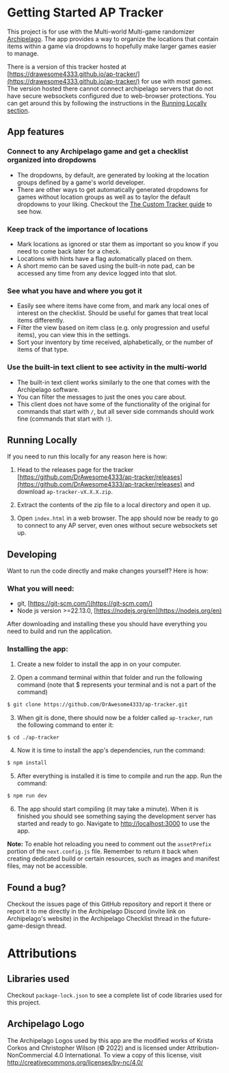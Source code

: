 # Getting Started AP Tracker

This project is for use with the Multi-world Multi-game randomizer [Archipelago](https://archipelago.gg). The app provides a way to organize the locations that contain items within a game via dropdowns to hopefully make larger games easier to manage.

There is a version of this tracker hosted at [https://drawesome4333.github.io/ap-tracker/](https://drawesome4333.github.io/ap-tracker/) for use with most games. The version hosted there cannot connect archipelago servers that do not have secure websockets configured due to web-browser protections. You can get around this by following the instructions in the [Running Locally section](#running-locally).

## App features

### Connect to any Archipelago game and get a checklist organized into dropdowns

- The dropdowns, by default, are generated by looking at the location groups defined by a game's world developer.
- There are other ways to get automatically generated dropdowns for games without location groups as well as to taylor the default dropdowns to your liking. Checkout the [The Custom Tracker guide](./docs/customTrackers.md) to see how.

### Keep track of the importance of locations

- Mark locations as ignored or star them as important so you know if you need to come back later for a check.
- Locations with hints have a flag automatically placed on them.
- A short memo can be saved using the built-in note pad, can be accessed any time from any device logged into that slot.

### See what you have and where you got it

- Easily see where items have come from, and mark any local ones of interest on the checklist. Should be useful for games that treat local items differently.
- Filter the view based on item class (e.g. only progression and useful items), you can view this in the settings.
- Sort your inventory by time received, alphabetically, or the number of items of that type.

### Use the built-in text client to see activity in the multi-world

- The built-in text client works similarly to the one that comes with the Archipelago software.
- You can filter the messages to just the ones you care about.
- This client does not have some of the functionality of the original for commands that start with `/`, but all sever side commands should work fine (commands that start with `!`).

## Running Locally

If you need to run this locally for any reason here is how:

1. Head to the releases page for the tracker [https://github.com/DrAwesome4333/ap-tracker/releases](https://github.com/DrAwesome4333/ap-tracker/releases) and download `ap-tracker-vX.X.X.zip`.

2. Extract the contents of the zip file to a local directory and open it up.

3. Open `index.html` in a web browser. The app should now be ready to go to connect to any AP server, even ones without secure websockets set up.

## Developing

Want to run the code directly and make changes yourself? Here is how:

### What you will need:

- git, [https://git-scm.com/](https://git-scm.com/)
- Node js version >=22.13.0, [https://nodejs.org/en](https://nodejs.org/en)

After downloading and installing these you should have everything you need to build and run the application.

### Installing the app:

1. Create a new folder to install the app in on your computer.

2. Open a command terminal within that folder and run the following command (note that $ represents your terminal and is not a part of the command)

```sh
$ git clone https://github.com/DrAwesome4333/ap-tracker.git
```

3. When git is done, there should now be a folder called `ap-tracker`, run the following command to enter it:

```sh
$ cd ./ap-tracker
```

4. Now it is time to install the app's dependencies, run the command:

```sh
$ npm install
```

5. After everything is installed it is time to compile and run the app. Run the command:

```sh
$ npm run dev
```

6. The app should start compiling (it may take a minute). When it is finished you should see something saying the development server has started and ready to go. Navigate to [http://localhost:3000](http://localhost:3000) to use the app.

**Note:** To enable hot reloading you need to comment out the `assetPrefix` portion of the `next.config.js` file. Remember to return it back when creating dedicated build or certain resources, such as images and manifest files, may not be accessible.

## Found a bug?

Checkout the issues page of this GitHub repository and report it there or report it to me directly in the Archipelago Discord (invite link on Archipelago's website) in the Archipelago Checklist thread in the future-game-design thread.

# Attributions

## Libraries used

Checkout `package-lock.json` to see a complete list of code libraries used for this project.

## Archipelago Logo

The Archipelago Logos used by this app are the modified works of Krista Corkos and Christopher Wilson (© 2022) and is licensed under Attribution-NonCommercial 4.0 International. To view a copy of this license, visit http://creativecommons.org/licenses/by-nc/4.0/
